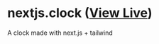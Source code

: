 # nextjs.clock ([View Live](https://eesazahed.github.io/nextjs-clock))

A clock made with next.js + tailwind
